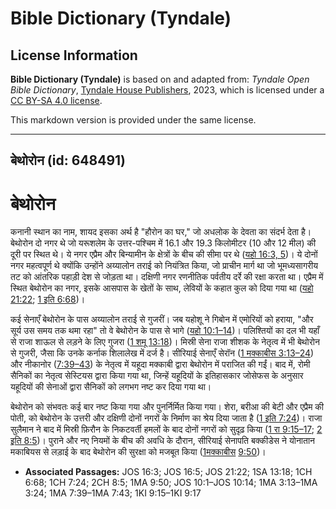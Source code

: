 # Bible Dictionary (Tyndale)

## License Information

**Bible Dictionary (Tyndale)** is based on and adapted from: _Tyndale Open Bible Dictionary_, [Tyndale House Publishers](https://tyndaleopenresources.com/), 2023, which is licensed under a [CC BY-SA 4.0 license](https://creativecommons.org/licenses/by-sa/4.0/legalcode.en).

This markdown version is provided under the same license.



--------------------------------

## बेथोरोन (id: 648491)

बेथोरोन
=======

कनानी स्थान का नाम, शायद इसका अर्थ है "हौरोन का घर," जो अधलोक के देवता का संदर्भ देता है। बेथोरोन दो नगर थे जो यरूशलेम के उत्तर\-पश्चिम में 16\.1 और 19\.3 किलोमीटर (10 और 12 मील) की दूरी पर स्थित थे। ये नगर एप्रैम और बिन्यामीन के क्षेत्रों के बीच की सीमा पर थे ([यहो 16:3, 5](https://ref.ly/Josh16:3,Josh16:5))। ये दोनों नगर महत्वपूर्ण थे क्योंकि उन्होंने अय्यालोन तराई को नियंत्रित किया, जो प्राचीन मार्ग था जो भूमध्यसागरीय तट को आंतरिक पहाड़ी देश से जोड़ता था। दक्षिणी नगर रणनीतिक पर्वतीय दर्रे की रक्षा करता था। एप्रैम में स्थित बेथोरोन का नगर, इसके आसपास के खेतों के साथ, लेवियों के कहात कुल को दिया गया था ([यहो 21:22](https://ref.ly/Josh21:22); [1 इति 6:68](https://ref.ly/1Chr6:68))।

कई सेनाएँ बेथोरोन के पास अय्यालोन तराई से गुजरीं। जब यहोशू ने गिबोन में एमोरियों को हराया, "और सूर्य उस समय तक थमा रहा" तो वे बेथोरोन के पास से भागे ([यहो 10:1–14](https://ref.ly/Josh10:1-Josh10:14))। पलिश्तियों का दल भी यहाँ से राजा शाऊल से लड़ने के लिए गुजरा ([1 शमू 13:18](https://ref.ly/1Sam13:18))। मिस्री सेना राजा शीशक के नेतृत्व में भी बेथोरोन से गुजरी, जैसा कि उनके कर्नाक शिलालेख में दर्ज है। सीरियाई सेनाएँ सेरॉन ([1 मक्काबीस 3:13–24](https://ref.ly/1Macc3:13-1Macc3:24)) और नीकानोर ([7:39–43](https://ref.ly/1Macc7:39-1Macc7:43)) के नेतृत्व में यहूदा मक्काबी द्वारा बेथोरोन में पराजित की गईं। बाद में, रोमी सैनिकों का नेतृत्व सेस्टियस द्वारा किया गया था, जिन्हें यहूदियों के इतिहासकार जोसेफस के अनुसार यहूदियों की सेनाओं द्वारा सैनिकों को लगभग नष्ट कर दिया गया था।

बेथोरोन को संभवतः कई बार नष्ट किया गया और पुनर्निर्मित किया गया। शेरा, बरीआ की बेटी और एप्रैम की पोती, को बेथोरोन के उत्तरी और दक्षिणी दोनों नगरों के निर्माण का श्रेय दिया जाता है ([1 इति 7:24](https://ref.ly/1Chr7:24))। राजा सुलैमान ने बाद में मिस्री फ़िरौन के निकटवर्ती हमलों के बाद दोनों नगरों को सुदृढ़ किया ([1 रा 9:15–17](https://ref.ly/1Kgs9:15-1Kgs9:17); [2 इति 8:5](https://ref.ly/2Chr8:5))। पुराने और नए नियमों के बीच की अवधि के दौरान, सीरियाई सेनापति बक्कीडेस ने योनातान मकाबियस से लड़ाई के बाद बेथोरोन की सुरक्षा को मजबूत किया ([1](https://ref.ly/1Macc9:50)[मक्काबीस](https://ref.ly/1Macc3:13-1Macc3:24) [9:50](https://ref.ly/1Macc9:50))।

* **Associated Passages:** JOS 16:3; JOS 16:5; JOS 21:22; 1SA 13:18; 1CH 6:68; 1CH 7:24; 2CH 8:5; 1MA 9:50; JOS 10:1–JOS 10:14; 1MA 3:13–1MA 3:24; 1MA 7:39–1MA 7:43; 1KI 9:15–1KI 9:17

